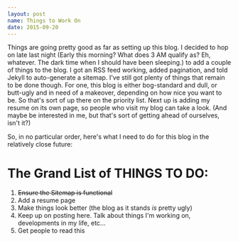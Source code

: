 ```yaml
---
layout: post
name: Things to Work On
date: 2015-09-20
---
```


Things are going pretty good as far as setting up this blog. I decided to hop on late last night (Early this morning? What does 3 AM qualify as? Eh, whatever. The dark time when I should have been sleeping.) to add a couple of things to the blog. I got an RSS feed working, added pagination, and told Jekyll to auto-generate a sitemap. I've still got plenty of things that remain to be done though. For one, this blog is either bog-standard and dull, or butt-ugly and in need of a makeover, depending on how nice you want to be. So that's sort of up there on the priority list. Next up is adding my resume on its own page, so people who visit my blog can take a look. (And maybe be interested in me, but that's sort of getting ahead of ourselves, isn't it?)

So, in no particular order, here's what I need to do for this blog in the relatively close future:

# The Grand List of THINGS TO DO:
1. ~~Ensure the Sitemap is functional~~
2. Add a resume page
3. Make things look better (the blog as it stands _is_ pretty ugly)
4. Keep up on posting here. Talk about things I'm working on, developments in my life, etc...
5. Get people to read this
